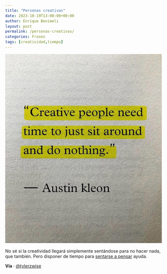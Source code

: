 ```yaml
---
title: "Personas creativas"
date: 2023-10-19T13:00:00+00:00
author: Enrique Benimeli
layout: post
permalink: /personas-creativas/
categories: Frases
tags: [creatividad,tiempo]
---
```


[![image](assets/images/posts/2023/10/personas_creativas.jpg)]()

No sé si la creatividad llegará simplemente sentándose para no hacer nada, que también. Pero disponer de tiempo para [sentarse a pensar](https://www.ebenimeli.org/sentarse-pensar/) ayuda.

**Vía** · [@tylerzwise](https://www.instagram.com/p/CyOKAZHOhgs?img_index=1)
